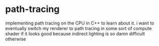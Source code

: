# path-tracing
implementing path tracing on the CPU in C++ to learn about it. i want to eventually switch my renderer to path tracing in some sort of compute shader if it looks good because indirect lighting is so damn difficult otherwise
